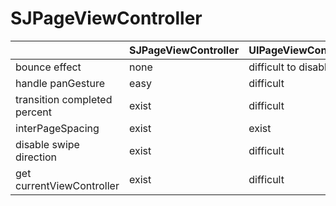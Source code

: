 # SJPageViewController

|  | SJPageViewController | UIPageViewController |
|:-----------|:------------|:------------|
| bounce effect| none| difficult to disable|
| handle panGesture|easy|difficult|
| transition completed percent | exist | difficult|
| interPageSpacing | exist | exist | 
| disable swipe direction | exist | difficult |
| get currentViewController | exist | difficult |


